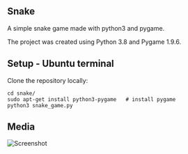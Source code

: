 ## Snake
A simple snake game made with python3 and pygame.

The project was created using Python 3.8 and Pygame 1.9.6.

## Setup - Ubuntu terminal
Clone the repository locally:

~~~
cd snake/
sudo apt-get install python3-pygame   # install pygame
python3 snake_game.py
~~~

## Media
![Screenshot](https://github.com/btudorache/snake/blob/master/readme-media/game_capture.PNG)


